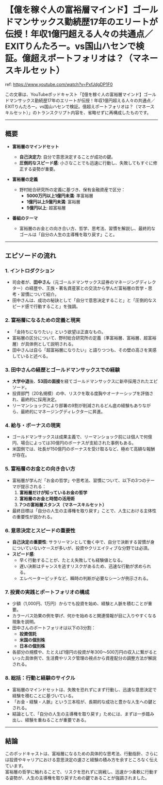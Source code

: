 # 【億を稼ぐ人の富裕層マインド】ゴールドマンサックス勤続歴17年のエリートが伝授！年収1億円超える人々の共通点／EXITりんたろー。vs国山ハセンで検証。億超えポートフォリオは？（マネースキルセット）

ref: <https://www.youtube.com/watch?v=PxfJdgDP1F0>

この文章は、YouTubeポッドキャスト「【億を稼ぐ人の富裕層マインド】ゴールドマンサックス勤続歴17年のエリートが伝授！年収1億円超える人々の共通点／EXITりんたろー。vs国山ハセンで検証。億超えポートフォリオは？（マネースキルセット）」のトランスクリプト内容を、省略せずに再構成したものです。

---

## 概要

- **富裕層のマインドセット**
  - **自己決定力**: 自分で意思決定することが成功の鍵。
  - **圧倒的なスピード感**: 小さなことでも迅速に行動し、失敗してもすぐに修正する姿勢が重要。

- **富裕層の定義**
  - 野村総合研究所の定義に基づき、保有金融資産で区分：
    - **5000万円以上1億円未満**: 準富裕層
    - **1億円以上5億円未満**: 富裕層
    - **5億円以上**: 超富裕層

- **番組のテーマ**
  - 富裕層のお金との向き合い方、哲学、思考法、習慣を解説し、最終的なゴールは「自分の人生の主導権を取り戻す」こと。

---

## エピソードの流れ

### 1. イントロダクション

- 司会者が、**田中さん**（元ゴールドマンサックス証券のマネージングディレクター）の経歴や、王族・著名資産家との交流から学んだ富裕層の哲学・思考・習慣について紹介。
- 田中さんは、成功の秘訣として「自分で意思決定すること」と「圧倒的なスピード感で行動すること」を強調。

### 2. 富裕層になるための定義と現実

- 「金持ちになりたい」という欲望は正直なもの。
- 富裕層の区分について、野村総合研究所の定義（準富裕層、富裕層、超富裕層）が具体例として説明される。
- 田中さんは自ら「超富裕層になりたい」と語りつつも、その壁の高さを実感していると述べる。

### 3. 田中さんの経歴とゴールドマンサックスでの経験

- **大学中退**後、**53回の面接**を経てゴールドマンサックスに新卒採用されたエピソード。
- 投資部門（20名規模）の中、リスクを取る度胸やオーナーシップを評価され、最終的に採用決定。
- リーマンショックにより部署の9割が削減されるどん底の経験もありながら、最終的にマネージングディレクターに昇進。

### 4. 給与・ボーナスの現実

- ゴールドマンサックスは成果主義で、リーマンショック前には個人で何億円、場合によっては30億円のボーナスが支給された事例もある。
- 米国側では、社長が150億円のボーナスを受け取るなど、極めて高額な報酬が存在。

### 5. 富裕層のお金との向き合い方

- 富裕層が学んだ「お金の哲学」や思考法、習慣について、以下の3つのテーマが提示される：
  1. **富裕層だけが知っているお金の哲学**
  2. **富裕層のお金と時間の活用術**
  3. **7つの富裕層スタンス（マネースキルセット）**
- 最終目標は「自分の人生の主導権を取り戻す」ことで、人生における主体性の重要性が説かれる。

### 6. 意思決定とスピードの重要性

- **自己決定の重要性**: サラリーマンとして働く中で、自分で決断する習慣が身についていないケースが多いが、投資やクリエイティブな分野では必須。
- **スピード感**:
  - 早く行動することが、たとえ失敗しても経験値となる。
  - 遅い決断はチャンスを逃すリスクがあるため、迅速な行動が求められる。
  - エレベーターピッチなど、瞬時の判断が必要なシーンが例示される。

### 7. 投資の実践とポートフォリオの構成

- 少額（1,000円、1万円）からでも投資を始め、経験と人脈を積むことが重要。
- カラーバス効果の例を挙げ、何かを始めると関連情報が目に入りやすくなる現象を説明。
- 田中さんのポートフォリオは以下の3分割：
  - **投資信託**
  - **米国の個別株**
  - **日本の個別株**
- 各部分の規模や、たとえば1億円の投資が年300～500万円の収入に繋がるといった具体例で、生活費やリスク管理の視点から資産配分の調整方法が解説される。

### 8. 総括：行動と経験のサイクル

- 富裕層のマインドセットは、失敗を恐れずにまず行動し、迅速な意思決定で経験を積むことに基づいている。
- 「お金・経験・人脈」という三本柱が、長期的な成功と豊かな人生への鍵とされる。
- 結論として、「自分の人生の主導権を取り戻す」ためには、まずは一歩踏み出し、経験を重ねることが重要である。

---

## 結論

このポッドキャストは、富裕層になるための具体的な思考法、行動指針、さらには投資やキャリアにおける意思決定の速さと経験の積み方を余すところなく伝えています。  
富裕層の哲学に触れることで、リスクを恐れずに挑戦し、迅速かつ柔軟に行動する姿勢が、人生の主導権を取り戻すための鍵であることが強調されました。

